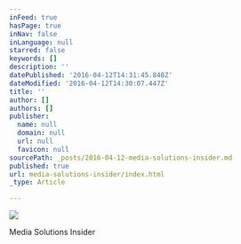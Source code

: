 ```yaml
---
inFeed: true
hasPage: true
inNav: false
inLanguage: null
starred: false
keywords: []
description: ''
datePublished: '2016-04-12T14:31:45.848Z'
dateModified: '2016-04-12T14:30:07.447Z'
title: ''
author: []
authors: []
publisher:
  name: null
  domain: null
  url: null
  favicon: null
sourcePath: _posts/2016-04-12-media-solutions-insider.md
published: true
url: media-solutions-insider/index.html
_type: Article

---
```

![](https://s3-us-west-2.amazonaws.com/the-grid-img/p/68771c606b45ce0e96674d527e32b710a1ff0827.png)

Media Solutions Insider
